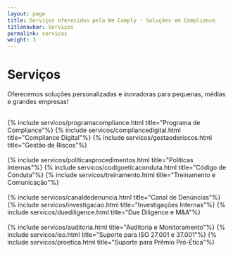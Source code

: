 ```yaml
---
layout: page
title: Serviços oferecidos pela We Comply - Soluções em Compliance
titlenavbar: Serviços
permalink: servicos
weight: 3
---
```


# **Serviços**

Oferecemos soluções personalizadas e inovadoras para pequenas, médias e grandes empresas!

<br/>
<div class="row">
{% include servicos/programacompliance.html title="Programa de Compliance"%}
{% include servicos/compliancedigital.html title="Compliance Digital"%}
{% include servicos/gestaoderiscos.html title="Gestão de Riscos"%}
</div>
<br/>
<div class="row">
{% include servicos/politicasprocedimentos.html title="Políticas Internas"%}
{% include servicos/codigoeticaconduta.html title="Código de Conduta"%}
{% include servicos/treinamento.html title="Treinamento e Comunicação"%}
</div>
<br/>
<div class="row">
{% include servicos/canaldedenuncia.html title="Canal de Denúncias"%}
{% include servicos/investigacao.html title="Investigações Internas"%}
{% include servicos/duediligence.html title="Due Diligence e M&A"%}
</div>
<br/>
<div class="row">
{% include servicos/auditoria.html title="Auditoria e Monitoramento"%}
{% include servicos/iso.html title="Suporte para ISO 27.001 e 37.001"%}
{% include servicos/proetica.html title="Suporte para Prêmio Pró-Ética"%}
</div>